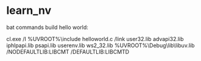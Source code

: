# learn_nv

bat commands build hello world:

cl.exe  /I %UVROOT%\include helloworld.c    /link user32.lib advapi32.lib iphlpapi.lib psapi.lib  userenv.lib  ws2_32.lib  %UVROOT%\Debug\lib\libuv.lib /NODEFAULTLIB:LIBCMT /DEFAULTLIB:LIBCMTD
